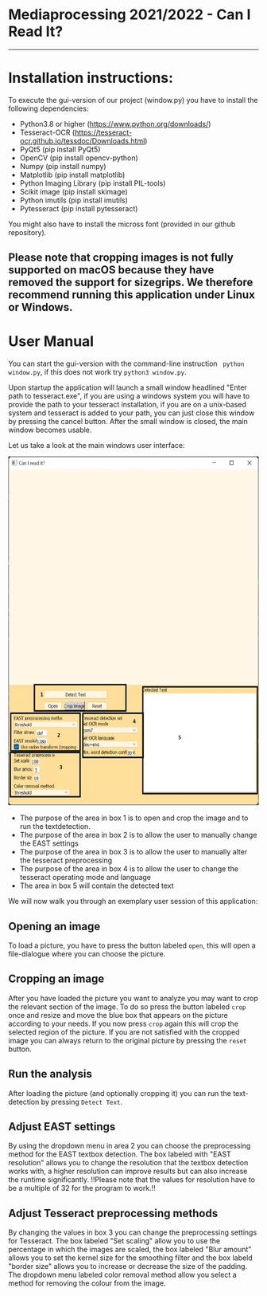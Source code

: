 # Mediaprocessing 2021/2022 - Can I Read It? 
-----------------------------------------------------------------------------------------------------
# Installation instructions:
To execute the gui-version of our project (window.py) you have to install the following dependencies:

* Python3.8 or higher (https://www.python.org/downloads/)
* Tesseract-OCR (https://tesseract-ocr.github.io/tessdoc/Downloads.html)
* PyQt5 (pip install PyQt5)
* OpenCV (pip install opencv-python)
* Numpy (pip install numpy)
* Matplotlib (pip install matplotlib)
* Python Imaging Library (pip install PIL-tools)
* Scikit image (pip install skimage)
* Python imutils (pip install imutils)
* Pytesseract (pip install pytesseract)

You might also have to install the micross font (provided in our github repository).

Please note that cropping images is not fully supported on macOS because they have removed
the support for sizegrips. We therefore recommend running this application under Linux or Windows.
------------------------------------------------------------------------------------------------------

# User Manual
You can start the gui-version with the command-line instruction ``` python window.py```, if this does not
work try ```python3 window.py```.

Upon startup the application will launch a small window headlined "Enter path to tesseract.exe", if you
are using a windows system you will have to provide the path to your tesseract installation, if you are
on a unix-based system and tesseract is added to your path, you can just close this window by pressing
the cancel button. After the small window is closed, the main window becomes usable. 

Let us take a look at the main windows user interface:

<img src="screenshot1.png" width="550" height="700">


* The purpose of the area in box 1 is to open and crop the image and to run the textdetection.
* The purpose of the area in box 2 is to allow the user to manually change the EAST settings
* The purpose of the area in box 3 is to allow the user to manually alter the tesseract preprocessing
* The purpose of the area in box 4 is to allow the user to change the tesseract operating mode and language 
* The area in box 5 will contain the detected text

We will now walk you through an exemplary user session of this application:

## Opening an image
To load a picture, you have to press the button labeled ```open```, this will open a file-dialogue where you 
can choose the picture.

## Cropping an image
After you have loaded the picture you want to analyze you may want to crop the relevant section of the image.
To do so press the button labeled ```crop``` once and resize and move the blue box that appears on the picture
according to your needs. If you now press ```crop``` again this will crop the selected region of the picture.
If you are not satisfied with the cropped image you can always return to the original picture by pressing the
```reset``` button.

## Run the analysis
After loading the picture (and optionally cropping it) you can run the text-detection by pressing ```Detect Text```.

## Adjust EAST settings
By using the dropdown menu in area 2 you can choose the preprocessing method for the EAST textbox detection. 
The box labeled with "EAST resolution" allows you to change the resolution that the textbox detection
works with, a higher resolution can improve results but can also increase the runtime significantly. 
!!Please note that the values for resolution have to be a multiple of 32 for the program to work.!!

## Adjust Tesseract preprocessing methods
By changing the values in box 3 you can change the preprocessing settings for Tesseract.  The box labeled "Set scaling"
allow you to use the percentage in which the images are scaled, the box labeled "Blur amount" allows you to set the kernel
size for the smoothing filter and the box labeld "border size" allows you to increase or decrease the size of the padding. 
The dropdown menu labeled color removal method allow you select a method for removing the colour from the image.



